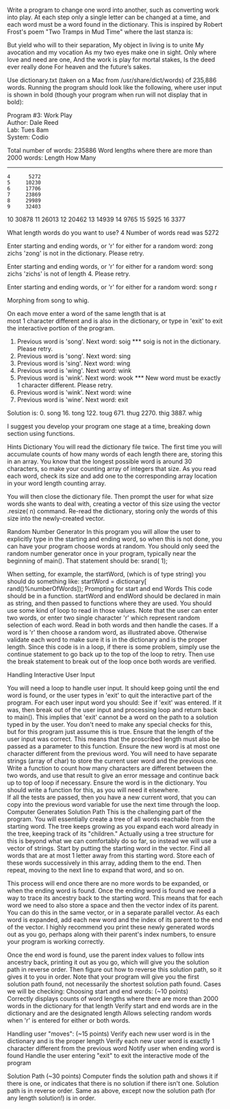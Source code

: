 
Write a program to change one word into another, such as converting work into play.  At each step only a single letter can be changed at a time, and each word must be a word found in the dictionary.  This is inspired by Robert Frost's poem "Two Tramps in Mud Time" where the last stanza is:

But yield who will to their separation,
My object in living is to unite
My avocation and my vocation
As my two eyes make one in sight.
Only where love and need are one,
And the work is play for mortal stakes,
Is the deed ever really done
For heaven and the future’s sakes.

Use dictionary.txt (taken on a Mac from /usr/share/dict/words) of 235,886 words.  Running the program should look like the following, where user input is shown in bold (though your program when run will not display that in bold):

Program #3: Work Play    
Author: Dale Reed    
Lab: Tues 8am     
System:  Codio 
 
Total number of words: 235886 
Word lengths where there are more than 2000 words:
Length  How Many
------  --------
    4      5272
    5     10230
    6     17706
    7     23869
    8     29989
    9     32403
   10     30878
   11     26013
   12     20462
   13     14939
   14      9765
   15      5925
   16      3377

What length words do you want to use? 4
Number of words read was 5272

Enter starting and ending words, or 'r' for either for a random word: zong zichs
'zong' is not in the dictionary. Please retry.

Enter starting and ending words, or 'r' for either for a random word: song zichs
'zichs' is not of length 4. Please retry.

Enter starting and ending words, or 'r' for either for a random word: song r

Morphing from song to whig.

On each move enter a word of the same length that is at   
most 1 character different and is also in the dictionary, 
or type in 'exit' to exit the interactive portion of the program.
 
1. Previous word is 'song'.  Next word: soig
   *** soig is not in the dictionary.  Please retry.
1. Previous word is 'song'.  Next word: sing
2. Previous word is 'sing'.  Next word: wing
3. Previous word is 'wing'.  Next word: wink
4. Previous word is 'wink'.  Next word: wook
   *** New word must be exactly 1 character different.  Please retry.
4. Previous word is 'wink'.  Next word: wine
5. Previous word is 'wine'.  Next word: exit

Solution is: 
   0. song
  16. tong
 122. toug
 671. thug
2270. thig
3887. whig

I suggest you develop your program one stage at a time, breaking down section using functions.  

Hints
Dictionary
You will read the dictionary file twice.  The first time you will accumulate counts of how many words of each length there are, storing this in an array.  You know that the longest possible word is around 30 characters, so make your counting array of integers that size.  As you read each word, check its size and add one to the corresponding array location in your word length counting array.

You will then close the dictionary file.  Then prompt the user for what size words she wants to deal with, creating a vector of this size using the vector .resize( n) command.  Re-read the dictionary, storing only the words of this size into the newly-created vector.


Random Number Generator
In this program you will allow the user to explicitly type in the starting and ending word, so when this is not done, you can have your program choose words at random. You should only seed the random number generator once in your program, typically near the beginning of main().  That statement should be:   srand( 1);

When setting, for example, the startWord, (which is of type string) you should do something like:
     startWord = dictionary[ rand()%numberOfWords]);
Prompting for start and end Words
This code should be in a function.  startWord and endWord should be declared in main as string, and then passed to functions where they are used.  You should use some kind of loop to read in those values.  Note that the user can enter two words, or enter two single character 'r' which represent random selection of each word.  Read in both words and then handle the cases.  If a word is 'r' then choose a random word, as illustrated above.  Otherwise validate each word to make sure it is in the dictionary and is the proper length.  Since this code is in a loop, if there is some problem, simply use the continue statement to go back up to the top of the loop to retry.  Then use the break statement to break out of the loop once both words are verified.

Handling Interactive User Input

You will need a loop to handle user input.  It should keep going until the end word is found, or the user types in 'exit' to quit the interactive part of the program.  For each user input word you should:
See if 'exit' was entered.  If it was, then break out of the user input and processing loop and return back to main().  This implies that  'exit' cannot be a word on the path to a solution typed in by the user.  You don't need to make any special checks for this, but for this program just assume this is true.
Ensure that the length of the user input was correct.  This means that the proscribed length must also be passed as a parameter to this function.
Ensure the new word is at most one character different from the previous word.  You will need to have separate strings (array of char) to store the current user word and the previous one.  Write a function to count how many characters are different between the two words, and use that result to give an error message and continue back up to top of loop if necessary.
Ensure the word is in the dictionary.  You should write a function for this, as you will need it elsewhere.  
If all the tests are passed, then you have a new current word, that you can copy into the previous word variable for use the next time through the loop.
Computer Generates Solution Path
This is the challenging part of the program.  You will essentially create a tree of all words reachable from the starting word.  The tree keeps growing as you expand each word already in the tree, keeping track of its "children."  Actually using a tree structure for this is beyond what we can comfortably do so far, so instead we will use a vector of strings.  Start by putting the starting word in the vector.  Find all words that are at most 1 letter away from this starting word.  Store each of these words successively in this array, adding them to the end.  Then repeat, moving to the next line to expand that word, and so on.

This process will end once there are no more words to be expanded, or when the ending word is found.  Once the ending word is found we need a way to trace its ancestry back to the starting word.  This means that for each word we need to also store a space and then the vector index of its parent.  You can do this in the same vector, or in a separate parallel vector.
As each word is expanded, add each new word and the index of its parent to the end of the vector.  I highly recommend you print these newly generated words out as you go, perhaps along with their parent's index numbers, to ensure your program is working correctly.

Once the end word is found, use the parent index values to follow ints ancestry back, printing it out as you go, which will give you the solution path in reverse order.  Then figure out how to reverse this solution path, so it gives it to you in order.  Note that your program will give you the first solution path found, not necessarily the shortest solution path found.
Cases we will be checking:
Choosing start and end words: (~10 points)  
Correctly displays counts of word lengths where there are more than 2000 words in the dictionary for that length
Verify start and end words are in the dictionary and are the designated length
Allows selecting random words when 'r' is entered for either or both words. 

 Handling user "moves":   (~15 points)
Verify each new user word is in the dictionary and is the proper length
Verify each new user word is exactly 1 character different from the previous word
Notify user when ending word is found
Handle the user entering "exit" to exit the interactive mode of the program

Solution Path (~30 points)
Computer finds the solution path and shows it if there is one, or indicates that there is no solution if there isn't one.  Solution path is in reverse order.
Same as above, except now the solution path (for any length solution!) is in order.
